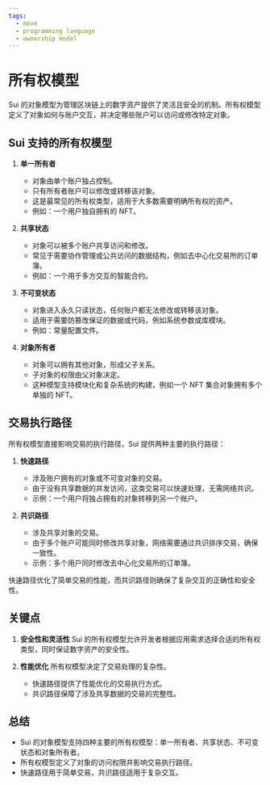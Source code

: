 ```yaml
---
tags:
  - move
  - programming language
  - ownership model
---
```


**所有权模型**
==============

Sui 的对象模型为管理区块链上的数字资产提供了灵活且安全的机制。所有权模型定义了对象如何与账户交互，并决定哪些账户可以访问或修改特定对象。

**Sui 支持的所有权模型**
------------------------

1. **单一所有者**
   - 对象由单个账户独占控制。
   - 只有所有者账户可以修改或转移该对象。
   - 这是最常见的所有权类型，适用于大多数需要明确所有权的资产。
   - 例如：一个用户独自拥有的 NFT。

2. **共享状态**
   - 对象可以被多个账户共享访问和修改。
   - 常见于需要协作管理或公共访问的数据结构，例如去中心化交易所的订单簿。
   - 例如：一个用于多方交互的智能合约。

3. **不可变状态**
   - 对象进入永久只读状态，任何账户都无法修改或转移该对象。
   - 适用于需要防篡改保证的数据或代码，例如系统参数或库模块。
   - 例如：常量配置文件。

4. **对象所有者**
   - 对象可以拥有其他对象，形成父子关系。
   - 子对象的权限由父对象决定。
   - 这种模型支持模块化和复杂系统的构建，例如一个 NFT 集合对象拥有多个单独的 NFT。

**交易执行路径**
----------------

所有权模型直接影响交易的执行路径，Sui 提供两种主要的执行路径：

1. **快速路径**
   - 涉及账户拥有的对象或不可变对象的交易。
   - 由于没有共享数据的并发访问，这类交易可以快速处理，无需网络共识。
   - 示例：一个用户将独占拥有的对象转移到另一个账户。

2. **共识路径**
   - 涉及共享对象的交易。
   - 由于多个账户可能同时修改共享对象，网络需要通过共识排序交易，确保一致性。
   - 示例：多个用户同时修改去中心化交易所的订单簿。

快速路径优化了简单交易的性能，而共识路径则确保了复杂交互的正确性和安全性。

**关键点**
----------

1. **安全性和灵活性**
   Sui 的所有权模型允许开发者根据应用需求选择合适的所有权类型，同时保证数字资产的安全性。

2. **性能优化**
   所有权模型决定了交易处理的复杂性。
   - 快速路径提供了性能优化的交易执行方式。
   - 共识路径保障了涉及共享数据的交易的完整性。

**总结**
--------

- Sui 的对象模型支持四种主要的所有权模型：单一所有者、共享状态、不可变状态和对象所有者。
- 所有权模型定义了对象的访问权限并影响交易执行路径。
- 快速路径用于简单交易，共识路径适用于复杂交互。
